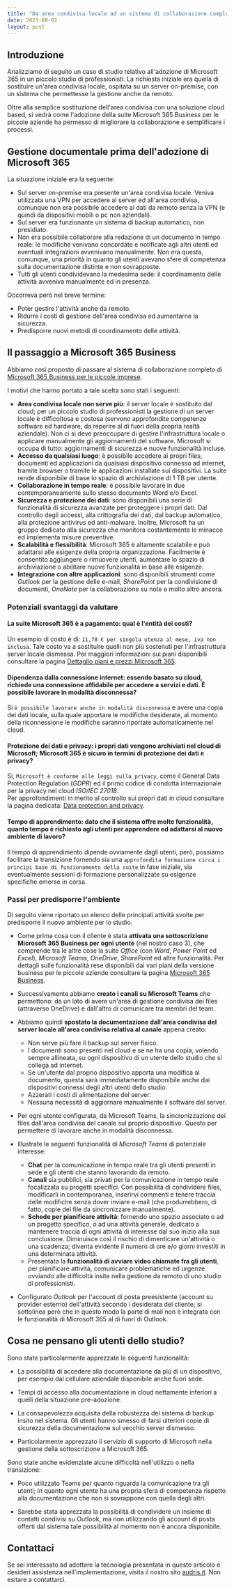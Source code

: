 ```yaml
---
title: "Da area condivisa locale ad un sistema di collaborazione completo tramite Microsoft 365"
date: 2023-08-02
layout: post
---
```


## Introduzione

Analizziamo di seguito un caso di studio relativo all'adozione di Microsoft 365 in un piccolo studio di professionisti. La richiesta iniziale era quella di sostituire un'area condivisa locale, ospitata su un server on-premise, con un sistema che permettesse la gestione anche da remoto.

Oltre alla semplice sostituzione dell'area condivisa con una soluzione cloud based, si vedrà come l'adozione della suite Microsoft 365 Business per le piccole aziende ha permesso di migliorare la collaborazione e semplificare i processi.

## Gestione documentale prima dell'adozione di Microsoft 365

La situazione iniziale era la seguente:

- Sul server on-premise era presente un'area condivisa locale. Veniva utilizzata una VPN per accedere al server ed all'area condivisa, comunque non era possibile accedere ai dati da remoto senza la VPN (e quindi da dispositivi mobili o pc non aziendali).
- Sul server era funzionante un sistema di backup automatico, non presidiato.
- Non era possibile collaborare alla redazione di un documento in tempo reale: le modifiche venivano concordate e notificate agli altri utenti ed eventuali integrazioni avvenivano manualmente. Non era questa, comunque, una priorità in quanto gli utenti avevano sfere di competenza sulla documentazione distinte e non sovrapposte.
- Tutti gli utenti condividevano la medesima sede: il coordinamento delle attività avveniva manualmente ed in presenza.

Occorreva però nel breve termine:

- Poter gestire l'attività anche da remoto.
- Ridurre i costi di gestione dell'area condivisa ed aumentarne la sicurezza.
- Predisporre nuovi metodi di coordinamento delle attività.

## Il passaggio a Microsoft 365 Business

Abbiamo così proposto di passare al sistema di collaborazione completo di 
[Microsoft 365 Business per le piccole imprese](https://www.microsoft.com/it-it/microsoft-365/business).

I motivi che hanno portato a tale scelta sono stati i seguenti:

- **Area condivisa locale non serve più**: il server locale è sostituito dal cloud; per un piccolo studio di professionisti la gestione di un server locale è difficoltosa e costosa (servono approfondite competenze software ed hardware, da reperire al di fuori della propria realtà aziendale). Non ci si deve preoccupare di gestire l'infrastruttura locale o applicare manualmente gli aggiornamenti del software. Microsoft si occupa di tutto: aggiornamenti di sicurezza e nuove funzionalità incluse. 
- **Accesso da qualsiasi luogo**: è possibile accedere ai propri files, documenti ed applicazioni da qualsiasi dispositivo connesso ad internet, tramite browser o tramite le applicazioni installate sui dispositivi. La suite rende disponibile di base lo spazio di archiviazione di 1 TB per utente.
- **Collaborazione in tempo reale**: è possibile lavorare in due contemporaneamente sullo stesso documento Word e/o Excel.
- **Sicurezza e protezione dei dati**: sono disponibili una serie di funzionalità di sicurezza avanzate per proteggere i propri dati. Dal controllo degli accessi, alla crittografia dei dati, dal backup automatico, alla protezione antivirus ed anti-malware. Inoltre, Microsoft ha un gruppo dedicato alla sicurezza che monitora costantemente le minacce ed implementa misure preventive.
- **Scalabilità e flessibilità**: Microsoft 365 è altamente scalabile e può adattarsi alle esigenze della propria organizzazione. Facilmente è consentito aggiungere o rimuovere utenti, aumentare lo spazio di archiviazione o abilitare nuove funzionalità in base alle esigenze.
- **Integrazione con altre applicazioni**: sono disponibili strumenti come *Outlook* per la gestione delle e-mail, *SharePoint* per la condivisione di documenti, *OneNote* per la collaborazione su note e molto altro ancora.

### Potenziali svantaggi da valutare

#### La suite Microsoft 365 è a pagamento: qual è l'entità dei costi? 

Un esempio di costo è di: `11,70 € per singola utenza al mese, iva non inclusa`.
Tale costo va a sostituire quelli non più sostenuti per l'infrastruttura server locale dismessa. 
Per maggiori informazioni sui piani disponibili consultare la pagina [Dettaglio piani e prezzi Microsoft 365](https://www.microsoft.com/it-it/microsoft-365/business/compare-all-microsoft-365-business-products?market=it). 

#### Dipendenza dalla connessione internet: essendo basato su cloud, richiede una connessione affidabile per accedere a servizi e dati. È possibile lavorare in modalità disconnessa?

Si `è possibile lavorare anche in modalità disconnessa` e avere una copia dei dati locale, sulla quale apportare le modifiche desiderate, al momento della riconnessione le modifiche saranno riportate automaticamente nel cloud.

#### Protezione dei dati e privacy: i propri dati vengono archiviati nel cloud di Microsoft; Microsoft 365 è sicuro in termini di protezione dei dati e privacy?

Si, `Microsoft è conforme alle leggi sulla privacy`, come il General Data Protection Regulation (*GDPR*) ed il primo codice di condotta internazionale per la privacy nel cloud *ISO/IEC 27018*.  
Per approfondimenti in merito al controllo sui propri dati in cloud consultare la pagina dedicata: [Data protection and privacy](https://www.microsoft.com/en-us/trust-center/privacy).

#### Tempo di apprendimento: dato che il sistema offre molte funzionalità, quanto tempo è richiesto agli utenti per apprendere ed adattarsi al nuovo ambiente di lavoro?

Il tempo di apprendimento dipende ovviamente dagli utenti, però, possiamo facilitare la transizione fornendo sia una `approfondita formazione circa i principi base di funzionamento della suite` in fase iniziale, sia eventualmente sessioni di formazione personalizzate su esigenze specifiche emerse in corsa.

### Passi per predisporre l'ambiente

Di seguito viene riportato un elenco delle principali attività svolte per predisporre il nuovo ambiente per lo studio.

- Come prima cosa con il cliente è stata **attivata una sottoscrizione Microsoft 365 Business per ogni utente** (nel nostro caso 3), che comprende tra le altre cose la suite *Office* (con *Word*, *Power Point* ed *Excel*), *Microsoft Teams*, *OneDrive*, *SharePoint* ed altre funzionalità. Per dettagli sulle funzionalità rese disponibili dai vari piani della versione business per le piccole aziende consultare la pagina [Microsoft 365 Business](https://www.microsoft.com/it-it/microsoft-365/business).

- Successivamente abbiamo **creato i canali su Microsoft Teams** che permettono: da un lato di avere un'area di gestione condivisa dei files (attraverso OneDrive) e dall'altro di comunicare tra membri del team.

- Abbiamo quindi **spostato la documentazione dall'area condivisa del server locale all'area condivisa relativa al canale** appena creato:
  - Non serve più fare il backup sul server fisico.
  - I documenti sono presenti nel cloud e se ne ha una copia, volendo sempre allineata, su ogni dispositivo di un utente dello studio che si collega ad internet.
  - Se un'utente dal proprio dispositivo apporta una modifica al documento, questa sarà immediatamente disponibile anche dai dispositivi connessi degli altri utenti dello studio.
  - Azzerati i costi di alimentazione del server.
  - Nessuna necessità di aggiornare manualmente il software del server.

- Per ogni utente configurata, da Microsoft Teams, la sincronizzazione dei files dall'area condivisa del canale sul proprio dispositivo. Questo per permettere di lavorare anche in modalità disconnessa.

- Illustrate le seguenti funzionalità di *Microsoft Teams* di potenziale interesse:
  - **Chat** per la comunicazione in tempo reale tra gli utenti presenti in sede e gli utenti che stanno lavorando da remoto. 
  - **Canali** sia pubblici, sia privati per la comunicazione in tempo reale focalizzata su progetti specifici. Con possibilità di condividere files, modificarli in contemporanea, inserirvi commenti e tenere traccia delle modifiche senza dover inviare e-mail (che produrrebbero, di fatto, copie del file da sincronizzare manualmente).
  - **Schede per pianificare attività**: fornendo uno spazio associato o ad un progetto specifico, o ad una attività generale, dedicato a mantenere traccia di ogni attività di interesse dal suo inizio alla sua conclusione. Diminuisce così il rischio di dimenticare un'attività o una scadenza; diventa evidente il numero di ore e/o giorni investiti in una determinata attività.
  - Presentata la **funzionalità di avviare video chiamate fra gli utenti**, per pianificare attività, comunicare problematiche ed urgenze ovviando alle difficoltà insite nella gestione da remoto di uno studio di professionisti.

- Configurato *Outlook* per l'account di posta preesistente (account su provider esterno) dell'attività secondo i desiderata del cliente; si sottolinea però che in questo modo la parte di mail non è integrata con le funzionalità di Microsoft 365 al di fuori di Outlook.

## Cosa ne pensano gli utenti dello studio?

Sono state particolarmente apprezzate le seguenti funzionalità:

- La possibilità di accedere alla documentazione da più di un dispositivo, per esempio dal cellulare aziendale disponibile anche fuori sede.

- Tempi di accesso alla documentazione in cloud nettamente inferiori a quelli della situazione pre-adozione.

- La consapevolezza acquisita della robustezza del sistema di backup insito nel sistema. Gli utenti hanno smesso di farsi ulteriori copie di sicurezza della documentazione sul vecchio server dismesso.

- Particolarmente apprezzato il servizio di supporto di Microsoft nella gestione della sottoscrizione a Microsoft 365.

Sono state anche evidenziate alcune difficoltà nell'utilizzo o nella transizione:

- Poco utilizzato Teams per quanto riguarda la comunicazione tra gli utenti; in quanto ogni utente ha una propria sfera di competenza rispetto alla documentazione che non si sovrappone con quella degli altri.

- Sarebbe stata apprezzata la possibilità di condividere un insieme di contatti condivisi su Outlook, ma non utilizzando gli account di posta offerti dal sistema tale possibilità al momento non è ancora disponibile.

## Contattaci

Se sei interessato ad adottare la tecnologia presentata in questo articolo e desideri assistenza nell'implementazione, visita il nostro sito [audris.it](https://www.audris.it/). Non esitare a contattarci.
